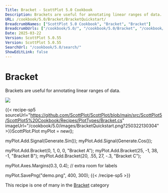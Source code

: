 ```yaml
---
Title: Bracket - ScottPlot 5.0 Cookbook
Description: Brackets are useful for annotating linear ranges of data.
URL: /cookbook/5.0/Bracket/BracketQuickstart/
BreadcrumbNames: ["ScottPlot 5.0 Cookbook", "Bracket", "Bracket"]
BreadcrumbUrls: ["/cookbook/5.0/", "/cookbook/5.0/Bracket", "/cookbook/5.0/Bracket/BracketQuickstart"]
Date: 2025-03-22
Version: ScottPlot 5.0.55
Version: ScottPlot 5.0.55
SearchUrl: "/cookbook/5.0/search/"
ShowEditLink: false
---
```



<div class='d-flex align-items-center mt-5'>
<h1 class='me-2 text-dark my-0 border-0'>Bracket</h1>
</div>

Brackets are useful for annotating linear ranges of data.

[![](/cookbook/5.0/images/BracketQuickstart.png?250322130304)](/cookbook/5.0/images/BracketQuickstart.png?250322130304)

{{< recipe-sp5 sourceUrl="https://github.com/ScottPlot/ScottPlot/blob/main/src/ScottPlot5/ScottPlot5%20Cookbook/Recipes/PlotTypes/Bracket.cs" imageUrl="/cookbook/5.0/images/BracketQuickstart.png?250322130304" >}}ScottPlot.Plot myPlot = new();

myPlot.Add.Signal(Generate.Sin());
myPlot.Add.Signal(Generate.Cos());

myPlot.Add.Bracket(0, 1, 0, 0, "Bracket A");
myPlot.Add.Bracket(25, -1, 38, -1, "Bracket B");
myPlot.Add.Bracket(20, .55, 27, -.3, "Bracket C");

myPlot.Axes.Margins(0.3, 0.4); // extra room for labels

myPlot.SavePng("demo.png", 400, 300);
{{< /recipe-sp5 >}}

<div class='my-5 text-center'>This recipe is one of many in the <a href='/cookbook/5.0/Bracket'>Bracket</a> category</div>


